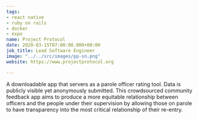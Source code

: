 ```yaml
---
tags:
- react native
- ruby on rails
- docker
- expo
name: Project Protocol
date: 2020-03-15T07:00:00.000+00:00
job_title: Lead Software Engineer
image: "../../src/images/pp-sn.png"
website: https://www.projectprotocol.org

---
```

A downloadable app that servers as a parole officer rating
tool. Data is publicly visible yet anonymously submitted.
This crowdsourced community feedback app aims to produce a more
equitable relationship between officers and the people
under their supervision by allowing those on parole to have
transparency into the most critical relationship of their
re-entry.